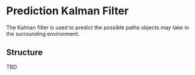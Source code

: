# Prediction Kalman Filter

The Kalman filter is used to predict the possible paths objects may take in the surrounding environment.

## Structure

TBD
